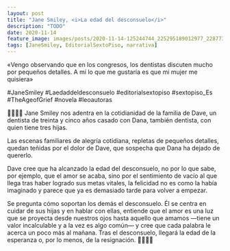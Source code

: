 ```yaml
---
layout: post
title: "Jane Smiley, <i>La edad del desconsuelo</i>"
description: "TODO"
date: 2020-11-14
feature_image: images/posts/2020-11-14-125244744_225295189012977_2287733462081116645_n_17885975458784503.jpg
tags: [JaneSmiley, EditorialSextoPiso, narrativa]
---
```


«Vengo observando que en los congresos, los dentistas discuten mucho por pequeños detalles. A mí lo que me gustaría es que mi mujer me quisiera»
<!--more-->

#JaneSmiley #Laedaddeldesconsuelo #editorialsextopiso #sextopiso_Es #TheAgeofGrief #novela #leoautoras

👨‍👩‍👧‍👧 Jane Smiley nos adentra en la cotidianidad de la familia de Dave, un dentista de treinta y cinco años casado con Dana, también dentista, con quien tiene tres hijas.

Las escenas familiares de alegría cotidiana, repletas de pequeños detalles, quedan teñidas por el dolor de Dave, que sospecha que Dana ha dejado de quererlo. 

Dave cree que ha alcanzado la edad del desconsuelo, no por lo que sabe, por ejemplo, que el amor se acaba, sino por el sentimiento de vacío al que llega tras haber logrado sus metas vitales, la felicidad no es como la había imaginado y parece que ya es demasiado tarde para volver a empezar.

Se pregunta cómo soportan los demás el desconsuelo. Él se centra en cuidar de sus hijas y en hablar con ellas, entiende que el amor es una luz que se proyecta desde nuestros ojos hasta aquello que amamos —tiene un valor incalculable y a la vez es algo común— y cree que cada palabra le acerca un poco más al mañana. Tras el desconsuelo, llegará la edad de la esperanza o, por lo menos, de la resignación. 👨‍👩‍👧‍👧
